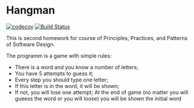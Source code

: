 # Hangman

[![codecov](https://codecov.io/gh/daryavasilyeva/hangman/branch/master/graph/badge.svg)](https://codecov.io/gh/daryavasilyeva/hangman)
[![Build Status](https://travis-ci.org/daryavasilyeva/hangman.svg?branch=master)](https://travis-ci.org/daryavasilyeva/hangman)

This is second homework for course of Principles, Practices, and Patterns of Software Design. 

The programm is a game with simple rules:
  * There is a word and you know a number of letters;
  * You have 5 attempts to guess it;
  * Every step you should type one letter;
  * If this letter is in the word, it will be shown;
  * If not, you will lose one attempt;
At the end of game (no matter you will gueess the word or you will loose) you will be shown the initial word 

